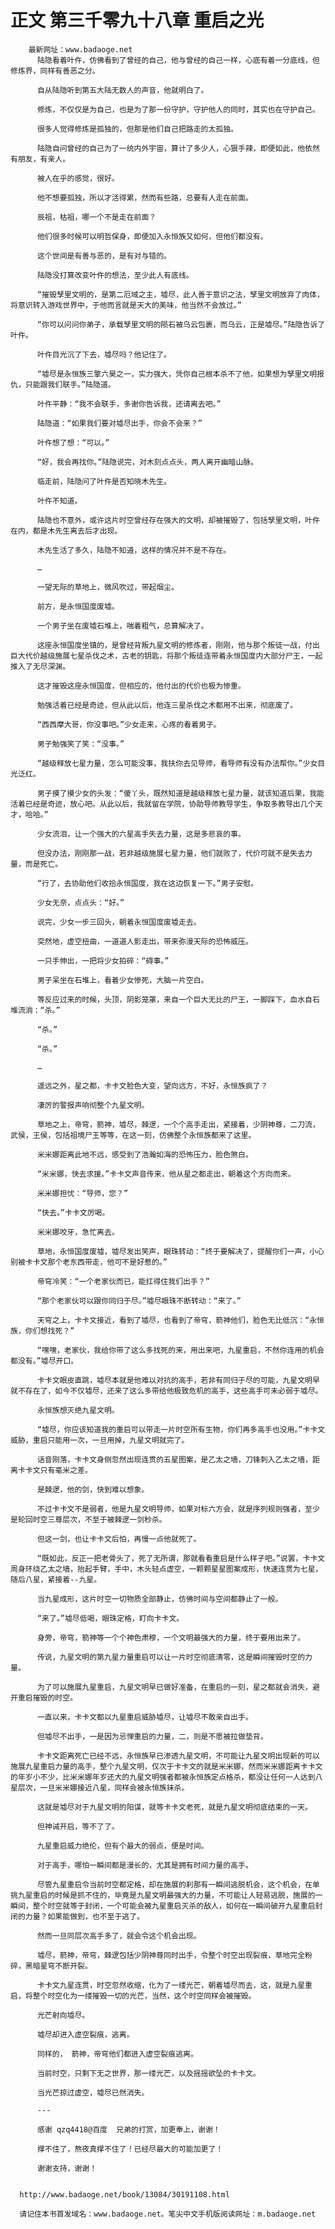 # 正文 第三千零九十八章 重启之光
        最新网址：www.badaoge.net
          陆隐看着叶仵，仿佛看到了曾经的自己，他与曾经的自己一样，心底有着一分底线，但修炼界，同样有善恶之分。
      
          自从陆隐听到第五大陆无数人的声音，他就明白了。
      
          修炼，不仅仅是为自己，也是为了那一份守护，守护他人的同时，其实也在守护自己。
      
          很多人觉得修炼是孤独的，但那是他们自己把路走的太孤独。
      
          陆隐自问曾经的自己为了一统内外宇宙，算计了多少人，心狠手辣，即便如此，他依然有朋友，有亲人。
      
          被人在乎的感觉，很好。
      
          他不想要孤独，所以才活得累，然而有些路，总要有人走在前面。
      
          辰祖，枯祖，哪一个不是走在前面？
      
          他们很多时候可以明哲保身，即便加入永恒族又如何，但他们都没有。
      
          这个世间是有善与恶的，是有对与错的。
      
          陆隐没打算改变叶仵的想法，至少此人有底线。
      
          “摧毁孥里文明的，是第二厄域之主，墟尽，此人善于意识之法，孥里文明放弃了肉体，将意识转入游戏世界中，于他而言就是天大的美味，他当然不会放过。”
      
          “你可以问问你弟子，承载孥里文明的陨石被乌云包裹，而乌云，正是墟尽。”陆隐告诉了叶仵。
      
          叶仵目光沉了下去，墟尽吗？他记住了。
      
          “墟尽是永恒族三擎六昊之一，实力强大，凭你自己根本杀不了他，如果想为孥里文明报仇，只能跟我们联手。”陆隐道。
      
          叶仵平静：“我不会联手，多谢你告诉我，还请离去吧。”
      
          陆隐道：“如果我们要对墟尽出手，你会不会来？”
      
          叶仵想了想：“可以。”
      
          “好，我会再找你。”陆隐说完，对木刻点点头，两人离开幽暗山脉。
      
          临走前，陆隐问了叶仵是否知晓木先生。
      
          叶仵不知道。
      
          陆隐也不意外，或许这片时空曾经存在强大的文明，却被摧毁了，包括孥里文明，叶仵在内，都是木先生离去后才出现。
      
          木先生活了多久，陆隐不知道，这样的情况并不是不存在。
      
          …
      
          一望无际的草地上，微风吹过，带起烟尘。
      
          前方，是永恒国度废墟。
      
          一个男子坐在废墟石堆上，喘着粗气，总算解决了。
      
          这座永恒国度坐镇的，是曾经背叛九星文明的修炼者，刚刚，他与那个叛徒一战，付出巨大代价越级施展七星杀伐之术，古老的钥匙，将那个叛徒连带着永恒国度内大部分尸王，一起推入了无尽深渊。
      
          这才摧毁这座永恒国度，但相应的，他付出的代价也极为惨重。
      
          勉强活着已经是奇迹，但从此以后，他连三星杀伐之术都用不出来，彻底废了。
      
          “西西摩大哥，你没事吧。”少女走来，心疼的看着男子。
      
          男子勉强笑了笑：“没事。”
      
          “越级释放七星力量，怎么可能没事，我扶你去见导师，看导师有没有办法帮你。”少女目光泛红。
      
          男子摸了摸少女的头发：“傻丫头，既然知道是越级释放七星力量，就该知道后果，我能活着已经是奇迹，放心吧。从此以后，我就留在学院，协助导师教导学生，争取多教导出几个天才，哈哈。”
      
          少女流泪，让一个强大的六星高手失去力量，这是多悲哀的事。
      
          但没办法，刚刚那一战，若非越级施展七星力量，他们就败了，代价可就不是失去力量，而是死亡。
      
          “行了，去协助他们收拾永恒国度，我在这边恢复一下。”男子安慰。
      
          少女无奈，点点头：“好。”
      
          说完，少女一步三回头，朝着永恒国度废墟走去。
      
          突然地，虚空扭曲，一道道人影走出，带来弥漫天际的恐怖威压。
      
          一只手伸出，一把将少女拍碎：“碍事。”
      
          男子呆坐在石堆上，看着少女惨死，大脑一片空白。
      
          等反应过来的时候，头顶，阴影笼罩，来自一个巨大无比的尸王，一脚踩下，血水自石堆流淌：“杀。”
      
          “杀。”
      
          “杀。”
      
          …
      
          遥远之外，星之都，卡卡文脸色大变，望向远方，不好，永恒族疯了？
      
          凄厉的警报声响彻整个九星文明。
      
          草地之上，帝穹，箭神，墟尽，棘逻，一个个高手走出，紧接着，少阴神尊，二刀流，武侯，王侯，包括祖境尸王等等，在这一刻，仿佛整个永恒族都来了这里。
      
          米米娜距离此地不远，感受到了浩瀚如海的恐怖压力，脸色煞白。
      
          “米米娜，快去求援。”卡卡文声音传来，他从星之都走出，朝着这个方向而来。
      
          米米娜担忧：“导师，您？”
      
          “快去。”卡卡文厉喝。
      
          米米娜咬牙，急忙离去。
      
          草地，永恒国度废墟，墟尽发出笑声，眼珠转动：“终于要解决了，提醒你们一声，小心别被卡卡文那个老东西带走，他可不是好惹的。”
      
          帝穹冷笑：“一个老家伙而已，能扛得住我们出手？”
      
          “那个老家伙可以跟你同归于尽。”墟尽眼珠不断转动：“来了。”
      
          天穹之上，卡卡文接近，看到了墟尽，也看到了帝穹，箭神他们，脸色无比低沉：“永恒族，你们想找死？”
      
          “嘿嘿，老家伙，我给你带了这么多找死的来，用出来吧，九星重启，不然你连用的机会都没有。”墟尽开口。
      
          卡卡文眼皮直跳，墟尽本就是他难以对抗的高手，若非有同归于尽的可能，九星文明早就不存在了，如今不仅墟尽，还来了这么多带给他极致危机的高手，这些高手可未必弱于墟尽。
      
          永恒族想灭绝九星文明。
      
          “墟尽，你应该知道我的重启可以带走一片时空所有生物，你们再多高手也没用。”卡卡文威胁，重启只能用一次，一旦用掉，九星文明就完了。
      
          话音刚落，卡卡文身侧忽然出现连贯的五星图案，是乙太之墙，刀锋刺入乙太之墙，距离卡卡文只有毫米之差。
      
          是棘逻，他的剑，快到难以想象。
      
          不过卡卡文不是弱者，他是九星文明导师，如果对标六方会，就是序列规则强者，至少是轮回时空三尊层次，不至于被棘逻一剑秒杀。
      
          但这一剑，也让卡卡文后怕，再慢一点他就死了。
      
          “既如此，反正一把老骨头了，死了无所谓，那就看看重启是什么样子吧。”说罢，卡卡文周身环绕乙太之墙，抬起手臂，手中，木头轻点虚空，一颗颗星星图案成形，快速连贯为七星，随后八星，紧接着--九星。
      
          当九星成形，这片时空一切物质全部静止，仿佛时间与空间都静止了一般。
      
          “来了。”墟尽低喝，眼珠定格，盯向卡卡文。
      
          身旁，帝穹，箭神等一个个神色肃穆，一个文明最强大的力量，终于要用出来了。
      
          传说，九星文明的第九星力量重启可以让一片时空彻底清零，这是瞬间摧毁时空的力量。
      
          为了可以施展九星重启，九星文明早已做好准备，在重启的一刻，星之都就会消失，避开重启摧毁的时空。
      
          一直以来，卡卡文都以九星重启威胁墟尽，让墟尽不敢亲自出手。
      
          但墟尽不出手，一是因为忌惮重启的力量，二，则是不愿被拉做垫背。
      
          卡卡文距离死亡已经不远，永恒族早已渗透九星文明，不可能让九星文明出现新的可以施展九星重启力量的高手，整个九星文明，仅次于卡卡文的就是米米娜，然而米米娜距离卡卡文的年岁小不少，比米米娜年岁还大的九星文明强者都被永恒族定点格杀，都没让任何一人达到八星层次，一旦米米娜接近八星，同样会被永恒族抹杀。
      
          这就是墟尽对于九星文明的阳谋，就等卡卡文老死，就是九星文明彻底结束的一天。
      
          但神诫开启，等不了了。
      
          九星重启威力绝伦，但有个最大的弱点，便是时间。
      
          对于高手，哪怕一瞬间都是漫长的，尤其是拥有时间力量的高手。
      
          尽管九星重启令当前时空都定格，却在施展的刹那有一瞬间逃脱机会，这个机会，在单挑九星重启的时候是抓不住的，毕竟是九星文明最强大的力量，不可能让人轻易逃脱，施展的一瞬间，整个时空就等于封闭，一个可能会被九星重启灭杀的敌人，如何在一瞬间破开九星重启封闭的力量？如果能做到，也不至于逃了。
      
          然而一旦同层次高手多了，就会令这个机会出现。
      
          墟尽，箭神，帝穹，棘逻包括少阴神尊同时出手，令整个时空出现裂痕，草地完全粉碎，黑暗星穹不断开裂。
      
          卡卡文九星连贯，时空忽然收缩，化为了一缕光芒，朝着墟尽而去，这，就是九星重启，将整个时空化为一缕摧毁一切的光芒，当然，这个时空同样会被摧毁。
      
          光芒射向墟尽。
      
          墟尽却进入虚空裂痕，逃离。
      
          同样的， 箭神，帝穹他们都进入虚空裂痕逃离。
      
          当前时空，只剩下无之世界，那一缕光芒，以及摇摇欲坠的卡卡文。
      
          当光芒掠过虚空，墟尽已然消失。
      
          ---
      
          感谢 qzq4418@百度  兄弟的打赏，加更奉上，谢谢！
      
          撑不住了，熬夜真撑不住了！已经尽最大的可能加更了！
      
          谢谢支持，谢谢！
      
      
      http://www.badaoge.net/book/13084/30191108.html
      
      请记住本书首发域名：www.badaoge.net。笔尖中文手机版阅读网址：m.badaoge.net
